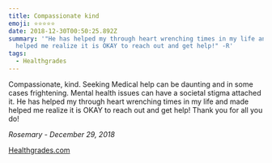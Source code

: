 ```yaml
---
title: Compassionate kind
emoji: ⭐⭐⭐⭐⭐
date: 2018-12-30T00:50:25.892Z
summary: '"He has helped my through heart wrenching times in my life and made
  helped me realize it is OKAY to reach out and get help!" -R'
tags:
  - Healthgrades
---
```

Compassionate, kind. Seeking Medical help can be daunting and in some cases frightening. Mental health issues can have a societal stigma attached it. He has helped my through heart wrenching times in my life and made helped me realize it is OKAY to reach out and get help! Thank you for all you do!

*Rosemary - December 29, 2018*

[Healthgrades.com](https://www.healthgrades.com/physician/dr-anthony-duk-23s7g)